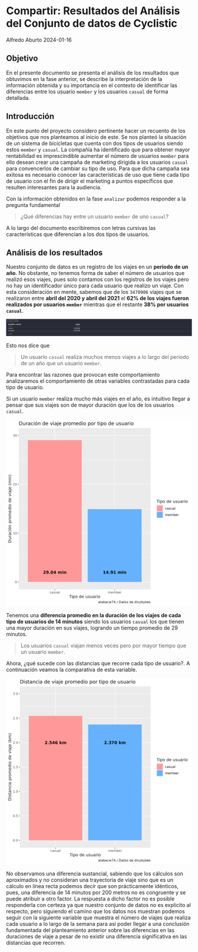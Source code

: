 # Compartir: Resultados del Análisis del Conjunto de datos de Cyclistic

Alfredo Aburto
2024-01-16

## Objetivo

En el presente documento se presenta el análisis de los resultados que obtuvimos
en la fase anterior, se describe la interpretación de la información obtenida y
su importancia en el contexto de identificar las diferencias entre los usuario
`member` y los usuarios `casual` de forma detallada.

## Introducción

En este punto del proyecto considero pertinente hacer un recuento de los objetivos
que nos planteamos al inicio de este. Se nos planteó la situación de un sistema
de bicicletas que cuenta con dos tipos de usuarios siendo estos `member` y
`casual`. La compañía ha identificado que para obtener mayor rentabilidad es 
imprescindible aumentar el número de usuarios `member` para ello desean crear
una campaña de marketing dirigida a los usuarios `casual` para convencerlos de
cambiar su tipo de uso. Para que dicha campaña sea exitosa es necesario conocer
las características de uso que tiene cada tipo de usuario con el fin de dirigir
el marketing a puntos específicos que resulten interesantes para la audiencia.

Con la información obtenidos en la fase `analizar` podemos responder a la pregunta
fundamental

> ¿Qué diferencias hay entre un usuario `member` de uno `casual`?

A lo largo del documento escribiremos con letras cursivas las características
que diferencian a los dos tipos de usuarios.

## Análisis de los resultados

Nuestro conjunto de datos es un registro de los viajes en un **periodo de un año**.
No obstante, no tenemos forma de saber el número de usuarios que realizó esos
viajes, pues solo contamos con los registros de los viajes pero no hay un
identificador único para cada usuario que realizo un viaje. Con esta consideración
en mente, sabemos que de los `3470906` viajes que se realizaron entre **abril del
2020 y abril del 2021** el **62% de los viajes fueron realizados por usuarios `member`**
mientras que el restante **38% por usuarios `casual`**.

![Proporción de tipos usuarios](https://github.com/alabacw74/analisis-datos-bicicletas-compartidas/blob/main/proceso_analitico/Analizar/images/tibble_conteo_tipo_usuario.png "Proporción de tipos de usuarios")

Esto nos dice que 
> Un usuario `casual` realiza muchos menos viajes a lo largo del
> periodo de un año que un usuario `member`. 

Para encontrar las razones que provocan este comportamiento analizaremos el 
comportamiento de otras variables contrastadas para cada tipo de usuario.

Si un usuario `member` realiza mucho más viajes en el año, es intuitivo llegar a
pensar que sus viajes son de mayor duración que los de los usuarios `casual`.

![Duración promedio de viaje por tipo de usuario](https://github.com/alabacw74/analisis-datos-bicicletas-compartidas/blob/main/Visualizaciones/Grafico_duracion_viaje_por_tipo.jpeg)

Tenemos una **diferencia promedio en la duración de los viajes de cada tipo de usuarios de 14 minutos**
siendo los usuarios `casual` los que tienen una mayor duración en sus viajes,
logrando un tiempo promedio de 29 minutos. 

> Los usuarios `casual` viajan menos veces pero por mayor tiempo que un usuario `member`.

Ahora, ¿qué sucede con las distancias que recorre cada tipo de usuario?. A 
continuación veamos la comparativa de esta variable.

![Distancia de viaje promedio por tipo de usuario](https://github.com/alabacw74/analisis-datos-bicicletas-compartidas/blob/main/Visualizaciones/Grafico_distancia_viaje_por_tipo.jpeg)


No observamos una diferencia sustancial, sabiendo que los cálculos son aproximados
y no consideran una trayectoria de viaje sino que es un cálculo en línea recta
podemos decir que son prácticamente idénticos, pues, una diferencia de 14 minutos
por 200 metros no es congruente y se puede atribuir a otro factor. La respuesta
a dicho factor no es posible responderla con certeza ya que nuestro conjunto de
datos no es explicito al respecto, pero siguiendo el camino que los datos nos
muestran podemos seguir con la siguiente variable que muestra el número de viajes
que realiza cada usuario a lo largo de la semana para así poder llegar a una
conclusión fundamentada del planteamiento anterior sobre las diferencias en las
duraciones de viaje a pesar de no existir una diferencia significativa en las
distancias que recorren.